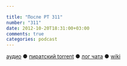 ```yaml
---

title: "После РТ 311"
number: "311"
date: 2012-10-20T18:31:00+03:00
comments: true
categories: podcast
---
```

[аудио](http://cdn.radio-t.com/rt311post.mp3) ● [пиратский torrent](http://pirates.radio-t.com/torrents/rt311post.mp3.torrent) ● [лог чата](http://chat.radio-t.com/logs/radio-t-311.html) ● [wiki](http://wiki.radio-t.com/%D0%9F%D0%BE%D1%81%D0%BB%D0%B5_%D0%A0%D0%A2_311) <audio src="http://cdn.radio-t.com/rt311post.mp3" preload="none">
